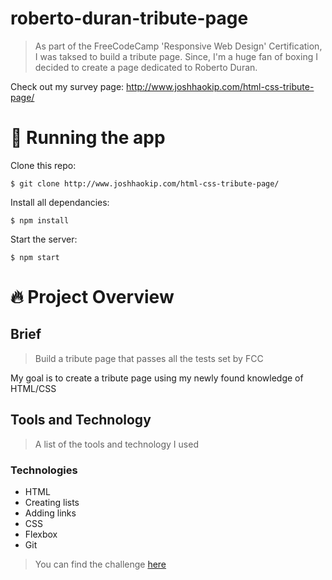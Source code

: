 # roberto-duran-tribute-page

> As part of the FreeCodeCamp 'Responsive Web Design' Certification, I was taksed to build a tribute page. Since, I'm a huge fan of boxing I decided to create a page dedicated to Roberto Duran.


Check out my survey page: http://www.joshhaokip.com/html-css-tribute-page/


# :running: Running the app

Clone this repo:

```
$ git clone http://www.joshhaokip.com/html-css-tribute-page/
```

Install all dependancies:

```
$ npm install
```

Start the server:

```
$ npm start
```

# :fire: Project Overview

## Brief

> Build a tribute page that passes all the tests set by FCC

My goal is to create a tribute page using my newly found knowledge of HTML/CSS

## Tools and Technology

> A list of the tools and technology I used

### Technologies

- HTML
- Creating lists
- Adding links
- CSS
- Flexbox
- Git


> You can find the challenge [here](https://www.freecodecamp.org/learn/responsive-web-design/responsive-web-design-projects/build-a-tribute-page)


